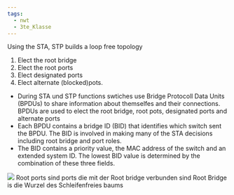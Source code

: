 ```yaml
---
tags:
  - nwt
  - 3te_Klasse
---
```

Using the STA, STP builds a loop free topology
1. Elect the root bridge
2. Elect the root ports 
3. Elect designated ports
4. Elect alternate (blocked)pots. 
- During STA und STP functions swtiches use Bridge Protocoll Data Units (BPDUs) to share information about themselfes and their connections. BPDUs are used to elect the root bridge, root pots, designated ports and alternate ports 
- Each BPDU contains a bridge ID (BID) that identifies which switch sent the BPDU. The BID is involved in making many of the STA decisions including root bridge and port roles. 
- The BID contains a priority value, the MAC address of the switch and an extended system ID. The lowest BID value is determined by the combination of these three fields.

![](Steps%20to%20a%20Loop-Free%20Topology%2008-11-2024-15.excalidraw.svg)
Root ports sind ports die mit der Root bridge verbunden sind
Root Bridge is die Wurzel des Schleifenfreies baums
